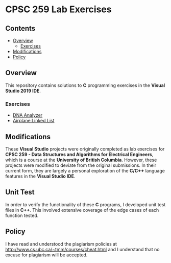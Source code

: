 # CPSC 259 Lab Exercises

## Contents

* [Overview](#Overview)
    * [Exercises](#Exercises)
* [Modifications](#Modifications)
* [Policy](#Policy)

## Overview

This repository contains solutions to **C** programming exercises in the **Visual Studio 2019 IDE**.

### Exercises

* [DNA Analyzer](DNA_Analyzer)
* [Airplane Linked List](Airplane_Linked_List)

## Modifications

These **Visual Studio** projects were originally completed as lab exercises for <b>CPSC 259 - Data Structures and Algorithms for Electrical Engineers</b>, which is a course at the <b>University of British Columbia</b>. However, these projects were modified to deviate from the original submissions. In their current form, they are largely a personal exploration of the **C/C++** language features in the **Visual Studio IDE**.

## Unit Test

In order to verify the functionality of these **C** programs, I developed unit test files in **C++**. This involved extensive coverage of the edge cases of each function tested.

## Policy

I have read and understood the plagiarism policies at http://www.cs.ubc.ca/~tmm/courses/cheat.html and I understand that no excuse for plagiarism will be accepted.